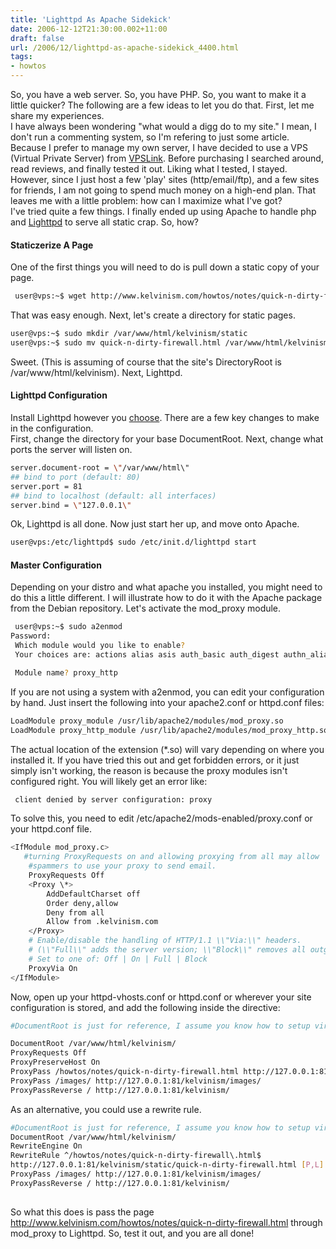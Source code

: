 ```yaml
---
title: 'Lighttpd As Apache Sidekick'
date: 2006-12-12T21:30:00.002+11:00
draft: false
url: /2006/12/lighttpd-as-apache-sidekick_4400.html
tags: 
- howtos
---
```


So, you have a web server. So, you have PHP. So, you want to make it a little quicker? The following are a few ideas to let you do that. First, let me share my experiences.  
I have always been wondering "what would a digg do to my site." I mean, I don't run a commenting system, so I'm refering to just some article. Because I prefer to manage my own server, I have decided to use a VPS (Virtual Private Server) from [VPSLink](http://www.vpslink.com/). Before purchasing I searched around, read reviews, and finally tested it out. Liking what I tested, I stayed. However, since I just host a few 'play' sites (http/email/ftp), and a few sites for friends, I am not going to spend much money on a high-end plan. That leaves me with a little problem: how can I maximize what I've got?  
I've tried quite a few things. I finally ended up using Apache to handle php and [Lighttpd](http://www.lighttpd.net/) to serve all static crap. So, how?  

#### Staticzerize A Page

One of the first things you will need to do is pull down a static copy of your page.  
  
  
```bash
 user@vps:~$ wget http://www.kelvinism.com/howtos/notes/quick-n-dirty-firewall.html 
```

That was easy enough. Next, let's create a directory for static pages.  

```bash
user@vps:~$ sudo mkdir /var/www/html/kelvinism/static
user@vps:~$ sudo mv quick-n-dirty-firewall.html /var/www/html/kelvinism/static/ 
```

Sweet. (This is assuming of course that the site's DirectoryRoot is /var/www/html/kelvinism). Next, Lighttpd.  

#### Lighttpd Configuration

  
  
Install Lighttpd however you [choose](http://trac.lighttpd.net/trac/wiki/TutorialInstallation). There are a few key changes to make in the configuration.  
First, change the directory for your base DocumentRoot. Next, change what ports the server will listen on.  
  
  
```bash
server.document-root = \"/var/www/html\"
## bind to port (default: 80)
server.port = 81
## bind to localhost (default: all interfaces)
server.bind = \"127.0.0.1\"
```  
  
Ok, Lighttpd is all done. Now just start her up, and move onto Apache.  
  
  
```bash
user@vps:/etc/lighttpd$ sudo /etc/init.d/lighttpd start 
```  
  

#### Master Configuration

Depending on your distro and what apache you installed, you might need to do this a little different. I will illustrate how to do it with the Apache package from the Debian repository. Let's activate the mod_proxy module.  
  
  
```bash
 user@vps:~$ sudo a2enmod
Password:
 Which module would you like to enable?
 Your choices are: actions alias asis auth_basic auth_digest authn_alias authn_anon authn_dbd authn_dbm authn_default authn_file authnz_ldap authz_dbm authz_default authz_groupfile authz_host authz_owner authz_user autoindex cache cern_meta cgi cgid charset_lite dav dav_fs dav_lock dbd deflate dir disk_cache dump_io env expires ext_filter file_cache filter headers ident imagemap include info ldap log_forensic mem_cache mime mime_magic negotiation php5 proxy proxy_ajp proxy_balancer proxy_connect proxy_ftp proxy_http rewrite setenvif speling ssl status suexec unique_id userdir usertrack version vhost_alias

 Module name? proxy_http
```  
  
If you are not using a system with a2enmod, you can edit your configuration by hand. Just insert the following into your apache2.conf or httpd.conf files:  
  
  
```bash
LoadModule proxy_module /usr/lib/apache2/modules/mod_proxy.so
LoadModule proxy_http_module /usr/lib/apache2/modules/mod_proxy_http.so 
```  
  
The actual location of the extension (\*.so) will vary depending on where you installed it. If you have tried this out and get forbidden errors, or it just simply isn't working, the reason is because the proxy modules isn't configured right. You will likely get an error like:  

```bash
 client denied by server configuration: proxy 
```  
  
To solve this, you need to edit /etc/apache2/mods-enabled/proxy.conf or your httpd.conf file.  
  
  
```bash
<IfModule mod_proxy.c>
   #turning ProxyRequests on and allowing proxying from all may allow
    #spammers to use your proxy to send email.
    ProxyRequests Off
    <Proxy \*>
        AddDefaultCharset off
        Order deny,allow
        Deny from all
        Allow from .kelvinism.com
    </Proxy>
    # Enable/disable the handling of HTTP/1.1 \\"Via:\\" headers.
    # (\\"Full\\" adds the server version; \\"Block\\" removes all outgoing Via: headers)
    # Set to one of: Off | On | Full | Block
    ProxyVia On
</IfModule>

```
Now, open up your httpd-vhosts.conf or httpd.conf or wherever your site configuration is stored, and add the following inside the <virtualhost> directive:  
  
```bash
#DocumentRoot is just for reference, I assume you know how to setup virtualhosts.

DocumentRoot /var/www/html/kelvinism/
ProxyRequests Off
ProxyPreserveHost On
ProxyPass /howtos/notes/quick-n-dirty-firewall.html http://127.0.0.1:81/kelvinism/stat ic/quick-n-dirty-firewall.html 
ProxyPass /images/ http://127.0.0.1:81/kelvinism/images/ 
ProxyPassReverse / http://127.0.0.1:81/kelvinism/
```  
  
As an alternative, you could use a rewrite rule.  
  
  
```bash
#DocumentRoot is just for reference, I assume you know how to setup virtualhosts.
DocumentRoot /var/www/html/kelvinism/
RewriteEngine On
RewriteRule ^/howtos/notes/quick-n-dirty-firewall\.html$
http://127.0.0.1:81/kelvinism/static/quick-n-dirty-firewall.html [P,L]
ProxyPass /images/ http://127.0.0.1:81/kelvinism/images/
ProxyPassReverse / http://127.0.0.1:81/kelvinism/
 
```  
  
So what this does is pass the page http://www.kelvinism.com/howtos/notes/quick-n-dirty-firewall.html through mod_proxy to Lighttpd. So, test it out, and you are all done!
